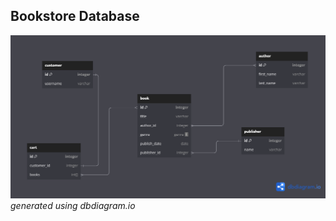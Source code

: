 ## Bookstore Database

![image database schema diagram](./book_store.png)
_generated using dbdiagram.io_
